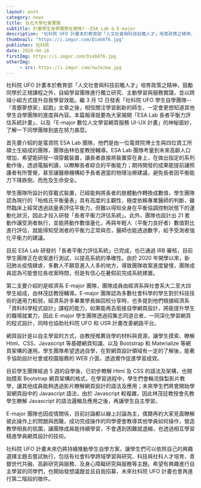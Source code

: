 ```yaml
---
layout: post
category: news
title: 台北大學社會實踐
subtitle: 計畫學生自學團隊在做啥?--ESA Lab & E-major
description: "社科院 UFO 計畫本於教育部「人文社會與科技前瞻人才」培育政策之精神，鼓勵同學於正規課程之外，自組學習團隊進行獨立研究、主動學習與服務實踐，並以跨域小組方式提升自我學習效能。繼 3 月 12 日發表「社科院 UFO 學生自學團隊--『青銀夢想家』起跑」文章之後，相信關注學習創新的師生，一定會更想知道其他學生自學團隊的進度與內容。本篇報導就要為大家揭開「ESA Lab 長者平衡力評估系統計畫」、以及「E-major 數位人文學習網頁服務 UI-UX 計畫」的神秘面紗，了解一下同學團隊到底在努力甚麼。"
thumbnail: "https://i.imgur.com/Dieb6T6.jpg"
publisher: 社科院
date: 2020-04-16
firstImg: https://i.imgur.com/Dieb6T6.jpg
otherImg:
     - src: https://i.imgur.com/nwJozma.jpg
---
```

社科院 UFO 計畫本於教育部「人文社會與科技前瞻人才」培育政策之精神，鼓勵同學於正規課程之外，自組學習團隊進行獨立研究、主動學習與服務實踐，並以跨域小組方式提升自我學習效能。繼 3 月 12 日發表「社科院 UFO 學生自學團隊--『青銀夢想家』起跑」文章之後，相信關注學習創新的師生，一定會更想知道其他學生自學團隊的進度與內容。本篇報導就要為大家揭開「ESA Lab 長者平衡力評估系統計畫」、以及「E-major 數位人文學習網頁服務 UI-UX 計畫」的神秘面紗，了解一下同學團隊到底在努力甚麼。

首先要介紹的是電資院 ESA Lab 團隊，他們是由一位電資院博士生與四位資工所碩士生組成的團隊，團隊由林伯星教授輔導。ESA Lab 團隊考量到未來高齡人口增加，希望能研發一項穿戴裝置，讓長者直接將裝置穿在身上，在做出指定的系列動作後，透過電腦判讀，以瞭解長者綜合的平衡能力；期待開發的成果能提前讓照護者有所警覺，甚至讓醫療機構給予長者適當的物理治療建議，避免長者因平衡能力下降跌倒，而危及生命安全。

學生團隊所設計的穿戴式裝置，已經能夠將長者的肢體動作轉換成數值，學生團隊認為現行的「柏格氏平衡量表」具有高度的主觀性，極度依賴專業醫師的判斷，雖然臨床上經常透過該量表評估平衡力，但難以得知全身在平衡協調控制狀態下的運動化狀況，因此才投入研發「長者平衡力評估系統」。此外，團隊也設計出 21 套動作讓受測者執行，並能將動作數值量化，再與年輕人（平衡力良好者）數值對比進行評估，就能得知受測者的平衡力正常與否，醫師也能透過數字，給予受測者強化平衡力的建議。

目前 ESA Lab 研發的「長者平衡力評估系統」已完成，也已通過 IRB 審核，目前學生團隊正在收案進行測試，以提高系統的準確性。由於 2020 年開學以來，新冠肺炎疫情肆虐，多數人不願意進入人多的地方，導致團隊收案進度變慢，團隊成員認為可能會拉長收案時間，但是有信心在暑假前完成系統建置。

第二支要介紹的是經濟系 E-major 團隊，團隊成員由經濟系與社會系大二至大四學生組成，由林茂廷教授輔導。E-major 團隊認為多數社會科學的學生對於科技技術的運用力較弱，經濟系許多畢業學長姊回校分享時，也多提到他們根據經濟系「資料科學程式設計」課程的能力，如果能再去銜接自學網頁設計，將能提升學生的職場就業力，因此 E-major 學生團隊透過招集志同道合者，一同深化學習網頁的程式設計，同時也協助社科院 UFO 和 USR 計畫改善網路平台。

網頁設計是以自主學習的方式，由教授推薦自學的材料與資源，讓學生摸索、瞭解 Html、CSS、Javascript 等基礎網頁知識、以及 Bootstrap 和 Materialize 等網頁架構的運用。學生團隊希望透過自學，在對網頁設計領域有一定的了解後，能著手協助設計社會或校園服務的 WEB 介面，透過實作促進學習成效。

目前學生團隊經過 5 週的自學後，已初步瞭解 Html 及 CSS 的語法及架構，也開始摸索 Bootstrap 網頁架構的格式，在學習過程中，學生們會輪流錄製影片教學，讓其他成員能夠透過影片瞭解網頁設計的語法及應用；未來學生們將會開始學習網頁設中的 Javascript 語法，由於 Javascript 較複雜，因此林茂廷教授會先教學生瞭解 Javascript 的語法邏輯及應用之後，再讓學生自主學習。

E-major 團隊也因疫情關係，目前討論都以線上討論為主，偶爾再約大家見面瞭解彼此操作上的問題與困難，成功完成操作的同學便會教導其他學員如何操作，營造教學相長的氛圍，讓團隊成員能持續學習，不會遇到困難就退縮，也透過相互學習精進學員網頁設計的技術。

社科院 UFO 計畫未來仍將持續推動學生自學方案，讓學生們可以依照自己的興趣選擇主題去嘗試執行，包括有社會科學跨域學習與研究、科技與社科人才培育、青銀世代共融、高齡研究與服務、及身心障礙研究與服務等主題。希望有興趣進行自主學習的同學們，也開始發想議題並且自我招募，未來社科院 UFO 計畫也會再進行第二階段的徵件。
